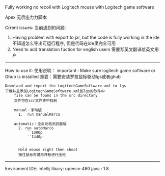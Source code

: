 Fully working no recoil with Logitech mouse with Logitech game software

Apex 无后座力力脚本
                                                                      
Crrent issues:
当前遇到的问题:
  1. Having problem with export to jar, but the code is fully working in the ide
     不知道怎么导出可运行程序, 但是代码在ide里完全可用
  2. Need to add translation fuction for english users
     需要写英文翻译给英文用户
---------------------------------------------------------------------------------------------------------------------------------------------------------
How to use it:
使用说明：
    important : Make sure logitech game software or Ghub is installed
    重要：需要安装罗技鼠标驱动lgs或者ghub

    Downlaod and import the LogitechGameSoftware.xml to lgs 
    下载并且添加LogitechGameSoftware.xml到lgs的软件中
        file can be found in the src directory
        文件可在scr文件夹中找到
    
        manual：手动版
          1.  run manualMarco 
          
        automatic：全自动检测武器版
          2. run autoMarco 
              ``1080p
              ``1440p
          
          
          Hold mouse right then shoot
          按住鼠标右键再开枪进行压枪

---------------------------------------------------------------------------------------------------------------------------------------------------------
Envrioment 
  IDE: intellij
  libary: opencv-460
  java : 1.8
